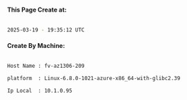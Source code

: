
   
#### This Page Create at:

```bash

2025-03-19 - 19:35:12 UTC

```

#### Create By Machine:

```bash

Host Name : fv-az1306-209

platform  : Linux-6.8.0-1021-azure-x86_64-with-glibc2.39

Ip Local  : 10.1.0.95

```

